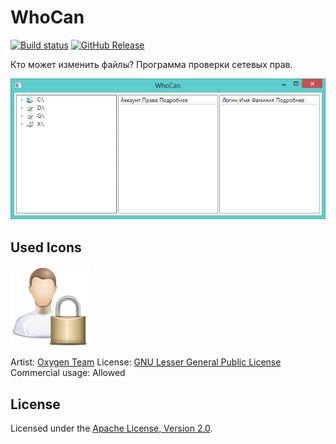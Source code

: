 # WhoCan

[![Build status]][appveyor]
[![GitHub Release]][releases]

Кто может изменить файлы?
Программа проверки сетевых прав.

![Рабочее окно приложения]

## Used Icons

![Icon]

Artist: [Oxygen Team]
License: [GNU Lesser General Public License]
Commercial usage: Allowed

## License

Licensed under the [Apache License, Version 2.0].

[Apache License, Version 2.0]: http://www.apache.org/licenses/LICENSE-2.0 "LICENSE"

[appveyor]: https://ci.appveyor.com/project/diev/whocan
[releases]: https://github.com/diev/WhoCan/releases/latest

[Build status]: https://ci.appveyor.com/api/projects/status/xx2lrjca20u5oq19?svg=true
[GitHub Release]: https://img.shields.io/github/release/diev/WhoCan.svg

[Рабочее окно приложения]: assets/images/whocan.png
[Icon]: assets/images/Apps-preferences-desktop-user-password-icon.png

[Oxygen Team]: https://iconarchive.com/artist/oxygen-icons.org.html
[GNU Lesser General Public License]: https://www.gnu.org/licenses/lgpl-3.0.html
